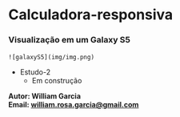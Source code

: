 # Calculadora-responsiva  

### Visualização em um Galaxy S5  

    ![galaxyS5](img/img.png)  

- Estudo-2
    - Em construção

**Autor: William Garcia**  
**Email: william.rosa.garcia@gmail.com**
 
 

